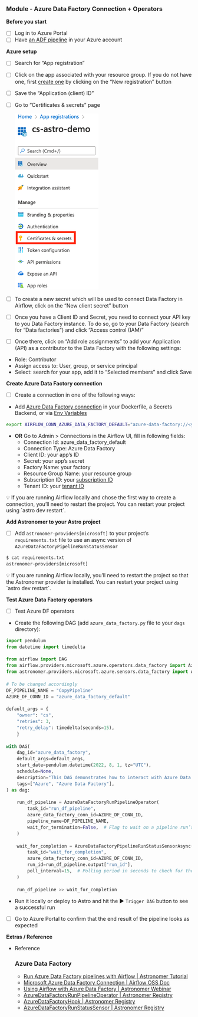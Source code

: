 
### Module - Azure Data Factory Connection + Operators

**Before you start**

- [ ]  Log in to Azure Portal
- [ ]  Have [an ADF pipeline](https://docs.microsoft.com/en-us/azure/data-factory/quickstart-create-data-factory-portal) in your Azure account

**Azure setup**

- [ ]  Search for “App registration”
- [ ]  Click on the app associated with your resource group. If you do not have one, first [create one](https://docs.microsoft.com/en-us/azure/active-directory/develop/howto-create-service-principal-portal#register-an-application-with-azure-ad-and-create-a-service-principal) by clicking on the “New registration” button
- [ ]  Save the “Application (client) ID”
- [ ]  Go to “Certificates & secrets” page

    ![Screenshot 2022-08-03 at 13.58.16.png](../images/Screenshot_2022-08-03_at_13.58.16.png)

- [ ]  To create a new secret which will be used to connect Data Factory in Airflow, click on the “New client secret” button
- [ ]  Once you have a Client ID and Secret, you need to connect your API key to you Data Factory instance. To do so, go to your Data Factory (search for “Data factories”) and click “Access control (IAM)”
- [ ]  Once there, click on “Add role assignments” to add your Application (API) as a contributor to the Data Factory with the following settings:
- Role: Contributor
- Assign access to: User, group, or service principal
- Select: search for your app, add it to “Selected members” and click Save

**Create Azure Data Factory connection**

- [ ]  Create a connection in one of the following ways:
- Add [Azure Data Factory connection](https://airflow.apache.org/docs/apache-airflow-providers-microsoft-azure/stable/connections/adf.html) in your Dockerfile, a Secrets Backend, or via [Env Variables](https://docs.astronomer.io/astro/environment-variables)

```bash
export AIRFLOW_CONN_AZURE_DATA_FACTORY_DEFAULT="azure-data-factory://<your-client-id>:<your-secret>@/?extra__azure_data_factory__factory_name=<your-factory-name>&extra__azure_data_factory__resource_group_name=<your-resource-group-name>&extra__azure_data_factory__subscriptionId=<your-subscription-id>&extra__azure_data_factory__tenantId=<your-tenant-id>"
```

- **OR** Go to Admin > Connections in the Airflow UI, fill in following fields:
    - Connection Id: azure_data_factory_default
    - Connection Type: Azure Data Factory
    - Client ID: your app’s ID
    - Secret: your app’s secret
    - Factory Name: your factory
    - Resource Group Name: your resource group
    - Subscription ID: your [subscription ID](https://docs.microsoft.com/en-us/azure/azure-portal/get-subscription-tenant-id)
    - Tenant ID: your [tenant ID](https://www.notion.so/Astro-Data-Engineering-e60033fca30c4e618d3b8dc51b2ee8ab)

<aside>
💡 If you are running Airflow locally and chose the first way to create a connection, you’ll need to restart the project. You can restart your project using `astro dev restart`.

</aside>

**Add Astronomer to your Astro project**

- [ ]  Add `astronomer-providers[microsoft]` to your project’s `requirements.txt` file to use an async version of `AzureDataFactoryPipelineRunStatusSensor`

```bash
$ cat requirements.txt
astronomer-providers[microsoft]
```

<aside>
💡 If you are running Airflow locally, you’ll need to restart the project so that the Astronomer provider is installed. You can restart your project using `astro dev restart`.

</aside>

**Test Azure Data Factory operators**

- [ ]  Test Azure DF operators
- Create the following DAG (add `azure_data_factory.py` file to your `dags` directory):

```python
import pendulum
from datetime import timedelta

from airflow import DAG
from airflow.providers.microsoft.azure.operators.data_factory import AzureDataFactoryRunPipelineOperator
from astronomer.providers.microsoft.azure.sensors.data_factory import AzureDataFactoryPipelineRunStatusSensorAsync

# To be changed accordingly
DF_PIPELINE_NAME = "CopyPipeline"
AZURE_DF_CONN_ID = "azure_data_factory_default"

default_args = {
    "owner": "cs",
    "retries": 3,
    "retry_delay": timedelta(seconds=15),
    }

with DAG(
    dag_id="azure_data_factory",
    default_args=default_args,
    start_date=pendulum.datetime(2022, 8, 1, tz="UTC"),
    schedule=None,
    description="This DAG demonstrates how to interact with Azure Data Factory.",
    tags=["Azure", "Azure Data Factory"],
) as dag:

    run_df_pipeline = AzureDataFactoryRunPipelineOperator(
        task_id="run_df_pipeline",
        azure_data_factory_conn_id=AZURE_DF_CONN_ID,
        pipeline_name=DF_PIPELINE_NAME,
        wait_for_termination=False,  # Flag to wait on a pipeline run’s termination
    )

    wait_for_completion = AzureDataFactoryPipelineRunStatusSensorAsync(
        task_id="wait_for_completion",
        azure_data_factory_conn_id=AZURE_DF_CONN_ID,
        run_id=run_df_pipeline.output["run_id"],
        poll_interval=15,  # Polling period in seconds to check for the status
    )

    run_df_pipeline >> wait_for_completion
```

- Run it locally or deploy to Astro and hit the ▶️ `Trigger DAG` button to see a successful run
- [ ]  Go to Azure Portal to confirm that the end result of the pipeline looks as expected

**Extras / Reference**

- Reference


    ### Azure Data Factory

    - [Run Azure Data Factory pipelines with Airflow | Astronomer Tutorial](https://www.astronomer.io/guides/airflow-azure-data-factory-integration)
    - [Microsoft Azure Data Factory Connection | Airflow OSS Doc](https://airflow.apache.org/docs/apache-airflow-providers-microsoft-azure/stable/connections/adf.html)
    - [Using Airflow with Azure Data Factory | Astronomer Webinar](https://www.youtube.com/watch?v=9d_9S3-tcpg)
    - [AzureDataFactoryRunPipelineOperator | Astronomer Registry](https://registry.astronomer.io/providers/microsoft-azure/modules/azuredatafactoryrunpipelineoperator)
    - [AzureDataFactoryHook | Astronomer Registry](https://registry.astronomer.io/providers/microsoft-azure/modules/azuredatafactoryhook)
    - [AzureDataFactoryRunStatusSensor | Astronomer Registry](https://registry.astronomer.io/providers/microsoft-azure/modules/azuredatafactorypipelinerunstatussensor)
